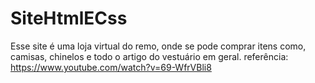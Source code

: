 # SiteHtmlECss

Esse site é uma loja virtual do remo, onde se pode comprar itens como, camisas, chinelos e todo o artigo do vestuário em geral.
referência: https://www.youtube.com/watch?v=69-WfrVBli8
